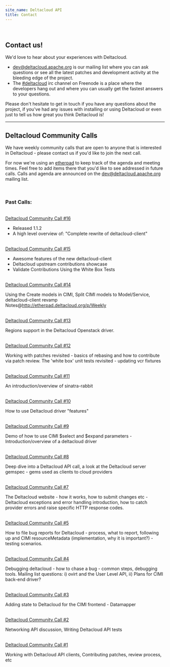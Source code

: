 ```yaml
---
site_name: Deltacloud API
title: Contact
---
```

<br/>
<h2>Contact us!</h2>

<p>We'd love to hear about your experiences with Deltacloud.</p>

<ul>
<li>
  <a href="http://mail-archives.apache.org/mod_mbox/deltacloud-dev/">dev@deltacloud.apache.org</a> is our mailing list where you can ask questions or see all the latest patches and development activity at the bleeding edge of the project.
  </li>
  <li>The <a href="http://webchat.freenode.net/">#deltacloud</a> irc channel on Freenode is a place where the developers hang out and where you can usually get the fastest answers to your questions.
  </li>
</ul>

<p>Please don't hesitate to get in touch if you have any questions about the project, if you've had any issues with installing or using Deltacloud or even just to tell us how great you think Deltacloud is!</p>

<hr>

<h2>Deltacloud Community Calls</h2>

We have weekly community calls that are open to anyone that is interested in Deltacloud - please contact us if you'd like to join the next call.

For now we're using an <a href="http://etherpad.deltacloud.org/p/Weekly">etherpad</a> to keep track of the agenda and meeting times. Feel free to add items there that you'd like to see addressed in future calls. Calls and agenda are announced on the  <a href="http://mail-archives.apache.org/mod_mbox/deltacloud-dev/">dev@deltacloud.apache.org</a> mailing list.

<br>

<h3>Past Calls:</h3>

<br>
<a href="http://www.youtube.com/watch?v=_2j6v4qwfzM">Deltacloud Community Call #16</a>

<ul>
<li>Released 1.1.2</li>
<li>A high level overview of: "Complete rewrite of deltacloud-client"</li>
</ul>

<br>
<a href="http://youtu.be/e6AAJXSxR1U">Deltacloud Community Call #15</a>

<ul>
<li>Awesome features of the new deltacloud-client</li>
<li>Deltacloud upstream contributions showcase</li>
<li>Validate Contributions Using the White Box Tests</li>
</ul>

<br>
<a href="http://youtu.be/89bu_Rf_t9Y">Deltacloud Community Call #14</a>

Using the Create models in CIMI, Split CIMI models to Model/Service, deltacloud-client revamp <br/>
Notes@<a href="http://etherpad.deltacloud.org/p/Weekly">http://etherpad.deltacloud.org/p/Weekly</a>

<br>
<a href="http://youtu.be/74KvoLUOmYw">Deltacloud Community Call #13</a>

Regions support in the Deltacloud Openstack driver.

<br>
<a href="http://youtu.be/zTCGRDO_3dU">Deltacloud Community Call #12</a>

Working with patches revisited - basics of rebasing and how to contribute via patch review.
The 'white box' unit tests revisited - updating vcr fixtures

<br>
<a href="http://youtu.be/HQ5aPdRSLHo">Deltacloud Community Call #11</a>

An introduction/overview of sinatra-rabbit

<br>
<a href="http://www.youtube.com/watch?v=HzRbBA8BJ-Q">Deltacloud Community Call #10</a>

How to use Deltacloud driver "features"

<br>
<a href="http://youtu.be/XWSG2knVvZI">Deltacloud Community Call #9</a>

Demo of how to use CIMI $select and $expand parameters - Introduction/overview of a deltacloud driver

<br>
<a href="http://youtu.be/KvN0xEVc_N0">Deltacloud Community Call #8</a>

Deep dive into a Deltacloud API call, a look at the Deltacloud server gemspec - gems used as clients to cloud providers

<br>
<a href="http://www.youtube.com/watch?v=YbAsWrj6UEY">Deltacloud Community Call #7</a>

The Deltacloud website - how it works, how to submit changes etc  -  Deltacloud exceptions and error handling introduction, how to catch provider errors and raise specific HTTP response codes.

<br>
<a href="http://www.youtube.com/watch?v=oP__wuCqFxQ">Deltacloud Community Call #5</a>

How to file bug reports for Deltacloud - process, what to report, following up and CIMI resourceMetadata (implementation, why it is important?) - testing scenarios.

<br>
<a href="http://www.youtube.com/watch?v=TGYTrVRxcGE">Deltacloud Community Call #4</a>

Debugging deltacloud - how to chase a bug - common steps, debugging tools. Mailing list questions: i) ovirt and the User Level API, ii) Plans for CIMI back-end driver?

<br>
<a href="http://www.youtube.com/watch?v=YOMK8jrhGoo">Deltacloud Community Call #3</a>

Adding state to Deltacloud for the CIMI frontend - Datamapper

<br>
<a href="http://www.youtube.com/watch?v=CMf73mtsIfs">Deltacloud Community Call #2</a>

Networking API discussion, Writing Deltacloud API tests

<br>
<a href="http://www.youtube.com/watch?v=cUC96SdQjaE">Deltacloud Community Call #1</a>

Working with Deltacloud API clients, Contributing patches, review process, etc
